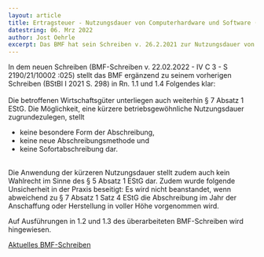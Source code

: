 ```yaml
---
layout: article
title: Ertragsteuer - Nutzungsdauer von Computerhardware und Software (BMF)
datestring: 06. Mrz 2022
author: Jost Oehrle
excerpt: Das BMF hat sein Schreiben v. 26.2.2021 zur Nutzungsdauer von Computerhardware und Software zur Dateneingabe und -verarbeitung überarbeitet. Das neue Schreiben stellt insbesondere die Wirkungsweise der zuvor festgelegten kürzeren Nutzungsdauer klar.
---
```


In dem neuen Schreiben (BMF-Schreiben v. 22.02.2022 - IV C 3 - S 2190/21/10002 :025) stellt das BMF ergänzend zu seinem vorherigen Schreiben (BStBl I 2021 S. 298) in Rn. 1.1 und 1.4 Folgendes klar:<br><br>
Die betroffenen Wirtschaftsgüter unterliegen auch weiterhin § 7 Absatz 1 EStG. Die Möglichkeit, eine kürzere betriebsgewöhnliche Nutzungsdauer zugrundezulegen, stellt

- keine besondere Form der Abschreibung,
- keine neue Abschreibungsmethode und
- keine Sofortabschreibung dar.

<br>
Die Anwendung der kürzeren Nutzungsdauer stellt zudem auch kein Wahlrecht im Sinne des § 5 Absatz 1 EStG dar. Zudem wurde folgende Unsicherheit in der Praxis beseitigt: Es wird nicht beanstandet, wenn abweichend zu § 7 Absatz 1 Satz 4 EStG die Abschreibung im Jahr der Anschaffung oder Herstellung in voller Höhe vorgenommen wird.

<br>

Auf Ausführungen in 1.2 und 1.3 des überarbeiteten BMF-Schreiben wird hingewiesen.

[Aktuelles BMF-Schreiben](https://www.bundesfinanzministerium.de/Content/DE/Downloads/BMF_Schreiben/Steuerarten/Einkommensteuer/2022-02-22-nutzungsdauer-von-computerhardware-und-software-zur-dateneingabe-und-verarbeitung.pdf?__blob=publicationFile&v=2)
